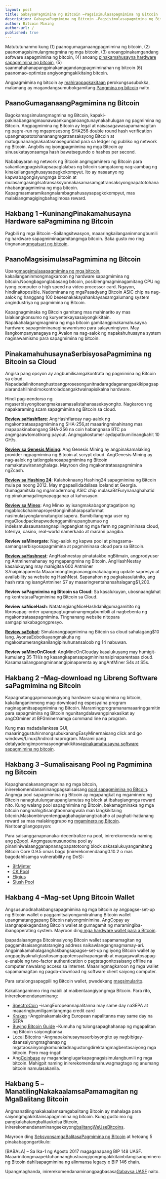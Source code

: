 ```yaml
---
layout: post
title: GabaysaPagmimina ng Bitcoin –Pagsisimulasapagmimina ng Bitcoin
description: GabaysaPagmimina ng Bitcoin –Pagsisimulasapagmimina ng Bitcoin
author: Bitcoin Mining
author-url: /
published: true
---
```


Matututunanmo kung (1) paanogumaganaangpagmimina ng bitcoin, (2) paanomagsisimulangmagmina ng mga bitcoin, (3) anoangpinakamgandang software sapagmimina ng bitcoin, (4) anoang <a href="https://www.bitcoinmining.com/bitcoin-mining-hardware/">pinakamahusayna hardware sapagmimina ng bitcoin</a>, (5) saanmahahanapangpinakamagandangpagmiminahan ng bitcoin (6) paanomao-optimize angiyongmgakikitaing bitcoin.

Angpagmimina ng bitcoin ay <a href="https://www.bitcoinmining.com/bitcoin-mining-profitability/">mahirappagkakitaan</a> perokungsusubokka, malamang ay magandangsumubokgamitang <a href="http://geni.us/37CM">Pangmina ng bitcoin</a> naito.

<h2>PaanoGumaganaangPagmimina ng Bitcoin</h2>

Bagokamagsimulangmagmina ng Bitcoin, kapaki-pakinabangangmaunawaankunganoangtunaynakahulugan ng pagmimina ng Bitcoin. Angpagmimina ng Bitcoin ay legal at naisasagawasapamamagitan ng pagra-run ng mgaprosesong SHA256 double round hash verification upangmapatotohananangmgatransaksyong Bitcoin at matugunanangnakaatasnaseguridad para sa ledger ng publiko ng network ng Bitcoin. Angbilis ng iyongpagmimina ng mga Bitcoin ay sinusukatayonsamga hash bawatsegundo o hashes per second.

Nababayaran ng network ng Bitcoin angmgaminero ng Bitcoin para sakanilangpagsisikapsapaglalabas ng bitcoin samgataong nag-aambag ng kinakailanganghusaysapagkokompyut. Ito ay nasaanyo ng kapwabagongisyungmga bitcoin at mulasamgasingilsatransaksyonnakasamasamgatransaksyongnapatotohananhabangnagmimina ng mga bitcoin. Kapagmasmaramikangnaiambagnahusaysapagkokompyut, mas malakiangmagigingbahagimosa reward.

<h2>Hakbang 1 –KuninangPinakamahusayna Hardware saPagmimina ng Bitcoin </h2>

Pagbili ng mga Bitcoin –Sailangsitwasyon, maaaringkailanganinmongbumili ng hardware sapagmiminagamitangmga bitcoin. Baka gusto mo ring tingnanang<a href="http://www.bitcoincharts.com/">mgatsart ng bitcoin</a>. 

<h2>PaanoMagsisimulasaPagmimina ng Bitcoin</h2>

Upang<a href="https://www.bitcoinmining.com/bitcoin-mining-for-beginners-how-to-mine-bitcoins/">magsimulasapagmimina ng mga bitcoin</a>, kakailanganinmongmagkaroon ng hardware sapagmimina ng bitcoin.Noongbagonglabasang bitcoin, posiblengmagminagamitang CPU ng iyong computer o high speed na video processor card. Ngayon, hindinaitoposible. Nadominana ng mgaPasadyang Bitcoin ASIC chip na nag-aalok ng hanggang 100 besesnakakayahankaysasamgalumang system angindustriya ng pagmimina ng Bitcoin.

Kapagnagminaka ng Bitcoin gamitang mas mahinarito ay mas lalakiangkonsumo ng kuryentekaysasaiyongkikitain. Napakahalagangmagmina ng mga bitcoin gamitangpinakamahusayna hardware sapagmiminanaginawamismo para salayuningiyon. May ilangkompanyanagaya ng Avalon na nag-aalok ng napakahuhusayna system naginawamismo para sapagmimina ng bitcoin.

<h2>PinakamahuhusaynaSerbisyosaPagmimina ng Bitcoin sa Cloud</h2>

Angisa pang opsyon ay angbumilisamgakontrata ng pagmimina ng Bitcoin sa cloud. Napadadalinitonanghustoangprosesongunitnadaragdaganangpakikipagsapalarandahilhindimokontroladoangaktwalnapisikalna hardware.

Hindi pag-eendorso ng mgaserbisyongitoangmakasamasalistahansaseksyongito. Nagkaroon ng napakaraming scam sapagmimina ng Bitcoin sa cloud.

<strong><a href="http://geni.us/hashflare">Review saHashflare</a></strong>: AngHashflareay nag-aalok ng mgakontratasapagmimina ng SHA-256,at maaaringminahinang mas mapapakinabangang SHA-256 na coin habangnasa BTC pa angmgaawtomatikong payout. Angmgakostumer aydapatbumilinangkahit 10 GH/s.

<strong><a href="http://geni.us/advendorgm">Review sa Genesis Mining</a></strong>: Ang Genesis Mining ay angpinakamalaking provider ngpagmimina ng Bitcoin at scrypt cloud. AngGenesis Mining ay nag-aalok ng tatlongplanosapagmimina ng Bitcoin namakatuwirananghalaga. Mayroon ding mgakontratasapagmimina ngZcash.

<strong><a href="http://geni.us/hashing24">Review sa Hashing 24</a></strong>: Kalahoknaang Hashing24 sapagmimina ng Bitcoin mula pa noong 2012. May mgapasilidadsilasa Iceland at Georgia. Gumagamitsila ng mgamodernong ASIC chip mulasaBitFurynanaghahatid ng pinakamagalingnapagganap at kahusayan.

<strong><a href="http://geni.us/hashing24">Review sa Minex</a></strong>: Ang Minex ay isangmakabagongtagatipon ng mgablockchainnaproyektonginihaharapsaformat nasimulasyonglaronatungkolsapera. Bumibiliangmga user ng mgaCloudpacknapwedenggamitinupangbumuo ng indeksmulasaunanangnapilingpangkat ng mga farm ng pagmiminasa cloud, loteriya, casino, real-world namerkado at marami pangiba.

<strong>Review saMinergate</strong>: Nag-aalok ng kapwa pool at pinagsama-samangserbisyosapagmimina at pagmiminasa cloud para sa Bitcoin.

<strong><a href="http://geni.us/advendorgm">Review saHashnest</a></strong>: AngHashnestay pinatatakbo ngBitmain, angprodyuser ng Antminernahanay ng mgapangmina ng Bitcoin. AngHashNestay kasalukuyang may mahigitsa 600 Antminer S7naipinaparenta.Maaarimongtingnanangpinakabagong update sapresyo at availability sa website ng HashNest. Sapanahon ng pagkakasulatnito, ang hash rate ng isangAntminer S7 ay maaaringrentahansahalagang$1,200.

<strong>Review saPagmimina ng Bitcoin sa Cloud</strong>: Sa kasalukuyan, ubosnaanglahat ng kontratasaPagmimina ng Bitcoin sa Cloud.

<strong>Review saNiceHash</strong>: NatatangiangNiceHashdahilgumagamitito ng librosapag-order upangpagtugmainangmgabumibili at nagbebenta ng mgakontratasapagmimina. Tingnanang website nitopara samgapinakabagongpresyo.

<strong><a href="http://geni.us/hashflare">Review saEobot</a></strong>: Simulanangpagmimina ng Bitcoin sa cloud sahalagang$10 lang. AyonsaEobotkayangmakuha ng mgakostumerangkanilangipinuhunansaloob ng 14 nabuwan.

<strong>Review saMineOnCloud</strong>: AngMineOnClouday kasalukuyang may humigit-kumulang 35 TH/s ng kasangkapansapagmiminanaipinaparentasa cloud. Kasamasailangpangminanangipinaparenta ay angAntMiner S4s at S5s.

<h2>Hakbang 2 –Mag-download ng Libreng Software saPagmimina ng Bitcoin</h2>

Kapagnatanggapmonaangiyong hardware sapagmimina ng bitcoin, kakailanganinmong mag-download ng espesyalna program naginagamitsapagmimina ng Bitcoin. Maramingprogramanamaaaringgamitin para sapagmimina ng Bitcoin ngunitangdalawangpinakasikat ay angCGminer at BFGminernamga command line na program.

Kung mas nadadaliankasa GUI, maaaringgustuhinmongsubukanangEasyMinernaisang click and go windows/Linux/Android naprogram.
Marami pang detalyadongimpormasyongmakikitasa<a href="https://www.bitcoinmining.com/bitcoin-mining-software/">pinakamahusayna software sapagmimina ng bitcoin</a>.
 
<h2>Hakbang 3 –Sumalisaisang Pool ng Pagmimina ng Bitcoin</h2>

Kapaghandakanangmagmina ng mga bitcoin, inirerekomendanaminangpagsalisaisang <a href="https://www.bitcoinmining.com/bitcoin-mining-pools/">pool sapagmimina ng Bitcoin</a>. Angmga pool sapagmimina ng Bitcoin ay mgapangkat ng mgaminero ng Bitcoin nanagtutulunganupanglumutas ng block at ibahagiangmga reward nito. Kung walang pool sapagmimina ng Bitcoin, bakamagminaka ng mga bitcoin nangmahigitisangtaonnangwala man langkikitaing bitcoin.Maskombinyentengpagbahagianangtrabaho at paghati-hatianang reward sa mas malakinggrupo ng <a href="https://www.bitcoinminer.com/">mgaminero ng Bitcoin</a>. Naritoangilangopsyon:

Para saisangganapnanaka-decentralize na pool, inirerekomenda naming ang <a href="http://p2pool.in/">p2pool</a>.
Angmgasumusunodna pool ay pinaniniwalaangganapnanagpapatotoong block sakasalukuyangamitang Bitcoin Core 0.9.5 omas bago (inirerekomendaang0.10.2 o mas bagodahilsamga vulnerability ng DoS):
<ul>
<li><a href="https://bitminter.com/">BitMinter</a></li>
<li><a href="http://www.kano.is/">CK Pool</a></li>
<li><a href="http://eligius.st/~gateway/">Eligius</a></li>
<li><a href="https://en.bitcoin.it/wiki/Bitcoin_Pooled_Mining">Slush Pool</a></li>
 </ul>
<h2>Hakbang 4 –Mag-set Upng Bitcoin Wallet</h2>

Angsusunodnahakbangsapagmimina ng mga bitcoin ay angpagse-set-up ng Bitcoin wallet o paggamitsaiyongumiiralnang Bitcoin wallet upangmatanggapang Bitcoin naiyongminimina. Ang<a href="http://geni.us/copay">Copay</a> ay isangnapakagandang Bitcoin wallet at gumagamit ng maramingiba-ibangoperating system. Mayroon ding<a href="http://geni.us/ledger"> mga hardware wallet para a Bitcoin</a>.

Ipapadalaangmga Bitcoinsaiyong Bitcoin wallet sapamamagitan ng paggamitsaisangnatatanging address naikawlangangnagmamay-ari. Angpinakamahalaganghakbangsapagse-set-up ng iyong Bitcoin wallet ay angpagtiyaknaligtasitosamgapotensyalnapanganib at magagawaitosapag-e-enable ng two-factor authentication o pagtatagonitosaisang offline na computer nawalang access sa Internet. Maaaringmagkaroon ng mga wallet sapamamagitan ng pagda-download ng software client saiyong computer.

Para satulongsapagpili ng Bitcoin wallet, pwedekang <a href="https://www.weusecoins.com/en/find-the-best-bitcoin-wallet/">magsimularito</a>.

Kakailanganinmo ring mabili at maibentaangiyongmga Bitcoin. Para rito, inirerekomendanaminang:
<ul>
<li><a href="http://geni.us/spectrocoin">SpectroCoin</a> –isangEuropeannapalitanna may same day naSEPA at maaaringbumiligamitangmga credit card</li>
<li><a href="https://www.kraken.com/">Kraken</a> –Angpinakamalaking European napalitanna may same day na SEPA</li>
<li><a href="https://www.weusecoins.com/en/how-buy-bitcoins-online-best-bitcoin-exchange-rate-bitcoin-price/">Buying Bitcoin Guide</a> –Kumuha ng tulongsapaghahanap ng mgapalitan ng Bitcoin saiyongbansa.</li>
<li><a href="http://geni.us/localbitcoins">Local Bitcoins</a> –Angnapakahusaynaserbisyongito ay nagbibigay-daansaiyongmaghanap ng mgataosainyongkomunidadnagustongdirektangmagbentasaiyong mga bitcoin. Pero mag-ingat!</li>
<li>Ang<a href="http://geni.us/coinbase">Coinbase</a> ay magandanglugarkapagnagsisimulangbumili ng mga bitcoin. Mahigpit naming inirerekomendanahuwagmagtago ng anumang bitcoin namulasakanila.</li>
</ul>
<h2>Hakbang 5 –ManatilingNakakaalamsaPamamagitan ng MgaBalitang Bitcoin</h2>
Angmanatilingnakakaalamsamgabalitang Bitcoin ay mahalaga para saiyongmgakikitainsapagmimina ng bitcoin. Kung gusto mo ng pangkalahatangbalitaukolsa Bitcoin, inirerekomendanaminangseksyong<a href="https://www.weusecoins.com/news/">balitangWeUseBitcoins</a>.

Mayroon ding <a href="https://www.bitcoinmining.com/news/">SeksyonsamgaBalitasaPagmimina ng Bitcoin</a> at hetoang 5 pinakabagongartikulo:

[BABALA] – Sa Ika-1 ng Agosto 2017 magaganapang BIP 148 UASF. Maaarinitongmaapektuhannanghustoangiyongmgakikitainbilangisangminero ng Bitcoin dahilsapagmimina ng alinmansa legacy o BIP 146 chain.

Upangmaghanda, inirerekomendanaminangpagbasasa<a href="https://www.weusecoins.com/uasf-guide/">Gabaysa UASF</a> naito.

